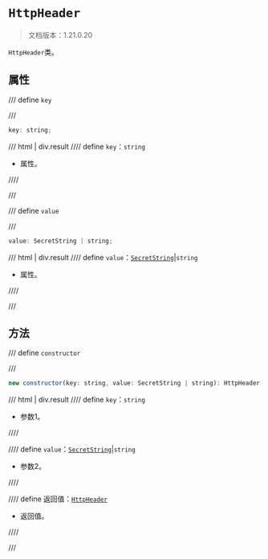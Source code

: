 # `HttpHeader`

> 文档版本：1.21.0.20

`HttpHeader`类。

## 属性

/// define
`key`


///

```js
key: string;
```

/// html | div.result
//// define
`key`：`string`

- 属性。


////

///


/// define
`value`


///

```js
value: SecretString | string;
```

/// html | div.result
//// define
`value`：[`SecretString`](../../server-admin/beta/secretstring.md)|`string`

- 属性。


////

///


## 方法

/// define
`constructor`


///

```js
new constructor(key: string, value: SecretString | string): HttpHeader
```

/// html | div.result
//// define
`key`：`string`

- 参数1。


////

//// define
`value`：[`SecretString`](../../server-admin/beta/secretstring.md)|`string`

- 参数2。


////

//// define
返回值：[`HttpHeader`](./httpheader.md)

- 返回值。


////

///

